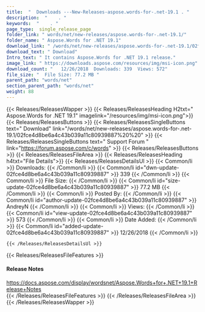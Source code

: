 ```yaml
---
title:  "  Downloads ---New-Releases-aspose.words-for-.net-19.1 . " 
description:  "    . " 
keywords:  "    . " 
page_type:  single_release_page
folder_link: " words/net/new-releases/aspose.words-for-.net-19.1/"
folder_name: " Aspose.Words for .NET 19.1"
download_link: " /words/net/new-releases/aspose.words-for-.net-19.1/02fce4d8be6a4c43b039a11c80939887"
download_text: " Download"
Intro_text: " It contains Aspose.Words for .NET 19.1 release."
image_link: " https://downloads.aspose.com/resources/img/msi-icon.png"
download_count: "   12/26/2018  Downloads: 339  Views: 572"
file_size: "  File Size: 77.2 MB "
parent_path: "words/net"
section_parent_path: "words/net"
weight: 88 
---
```


{{< Releases/ReleasesWapper >}}
  {{< Releases/ReleasesHeading H2txt=" Aspose.Words for .NET 19.1" imagelink="/resources/img/msi-icon.png">}}
  {{< Releases/ReleasesButtons >}}
    {{< Releases/ReleasesSingleButtons text=" Download" link="/words/net/new-releases/aspose.words-for-.net-19.1/02fce4d8be6a4c43b039a11c80939887%20%20" >}}
    {{< Releases/ReleasesSingleButtons text=" Support Forum " link="https://forum.aspose.com/c/words" >}}
  {{< Releases/ReleasesButtons >}}
  {{< Releases/ReleasesFileArea >}}
    {{< Releases/ReleasesHeading h4txt="File Details">}}
    {{< Releases/ReleasesDetailsUl >}}
            {{< Common/li  >}} Downloads: {{< /Common/li >}} 
      {{< Common/li id="dwn-update-02fce4d8be6a4c43b039a11c80939887" >}} 339 {{< /Common/li >}} 
      {{< Common/li  >}} File Size: {{< /Common/li >}} 
      {{< Common/li id="size-update-02fce4d8be6a4c43b039a11c80939887" >}} 77.2 MB {{< /Common/li >}} 
      {{< Common/li  >}} Posted By: {{< /Common/li >}} 
      {{< Common/li id="author-update-02fce4d8be6a4c43b039a11c80939887" >}} AndreyN {{< /Common/li >}} 
      {{< Common/li  >}} Views: {{< /Common/li >}} 
      {{< Common/li id="view-update-02fce4d8be6a4c43b039a11c80939887" >}} 573 {{< /Common/li >}} 
      {{< Common/li  >}} Date Added: {{< /Common/li >}} 
      {{< Common/li id="added-update-02fce4d8be6a4c43b039a11c80939887" >}} 12/26/2018 {{< /Common/li >}} 

    {{< /Releases/ReleasesDetailsUl >}}

  {{< Releases/ReleasesFileFeatures >}}
      <h4>Release Notes</h4><div><a href="https://docs.aspose.com/display/wordsnet/Aspose.Words+for+.NET+19.1+Release+Notes">https://docs.aspose.com/display/wordsnet/Aspose.Words+for+.NET+19.1+Release+Notes</a></div>
  {{< /Releases/ReleasesFileFeatures >}}
 {{< /Releases/ReleasesFileArea >}}
{{< /Releases/ReleasesWapper >}}


